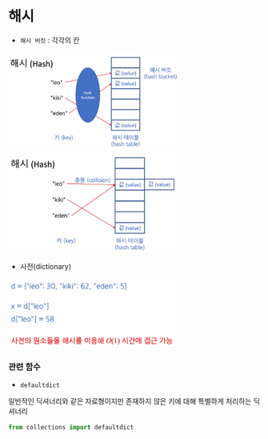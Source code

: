 # 해시

- `해시 버킷` : 각각의 칸

<img src="data/해시1.png" style="zoom: 33%;" />

<br>

<img src="data/해시2.png" style="zoom: 33%;" />



- 사전(dictionary)

<img src="data/해시3.png" style="zoom: 33%;" />

<br>



### 관련 함수

- `defaultdict`

일반적인 딕셔너리와 같은 자료형이지만 존재하지 않은 키에 대해 특별하게 처리하는 딕셔너리

```python
from collections import defaultdict
```